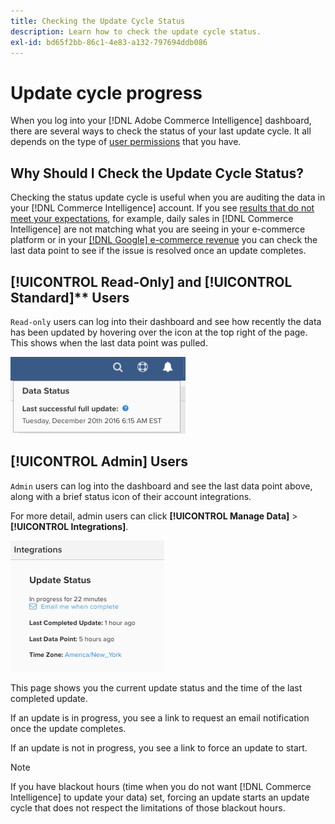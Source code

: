 ```yaml
---
title: Checking the Update Cycle Status
description: Learn how to check the update cycle status.
exl-id: bd65f2bb-86c1-4e83-a132-797694ddb086
---
```

# Update cycle progress

When you log into your [!DNL Adobe Commerce Intelligence] dashboard, there are several ways to check the status of your last update cycle. It all depends on the type of [user permissions](../administrator/user-management/user-management.md) that you have.

## Why Should I Check the Update Cycle Status?

Checking the status update cycle is useful when you are auditing the data in your [!DNL Commerce Intelligence] account. If you see [results that do not meet your expectations](../data-analyst/data-warehouse-mgr/data-and-updates-faq.md), for example, daily sales in [!DNL Commerce Intelligence] are not matching what you are seeing in your e-commerce platform or in your [[!DNL Google] e-commerce revenue](https://experienceleague.adobe.com/docs/commerce-knowledge-base/kb/troubleshooting/miscellaneous/diagnosing-google-ecommerce-revenue-discrepancies.html?lang=en) you can check the last data point to see if the issue is resolved once an update completes.

## [!UICONTROL Read-Only] and [!UICONTROL Standard]** Users

`Read-only` users can log into their dashboard and see how recently the data has been updated by hovering over the icon at the top right of the page. This shows when the last data point was pulled.

![](../../mbi/assets/last-success-data.png)

## [!UICONTROL Admin] Users

`Admin` users can log into the dashboard and see the last data point above, along with a brief status icon of their account integrations.

For more detail, admin users can click **[!UICONTROL Manage Data]** > **[!UICONTROL Integrations]**.

![](../../mbi/assets/detail-manage-data-integrations.png)

This page shows you the current update status and the time of the last completed update.

If an update is in progress, you see a link to request an email notification once the update completes.

If an update is not in progress, you see a link to force an update to start. 

>[!NOTE]
>
>If you have blackout hours (time when you do not want [!DNL Commerce Intelligence] to update your data) set, forcing an update starts an update cycle that does not respect the limitations of those blackout hours.
